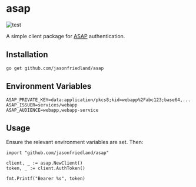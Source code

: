 asap
====

![test](https://github.com/jasonfriedland/asap/actions/workflows/actions.yml/badge.svg)

A simple client package for [ASAP](https://s2sauth.bitbucket.io/) authentication.

Installation
------------

```shell
go get github.com/jasonfriedland/asap
```

Environment Variables
---------------------

```shell
ASAP_PRIVATE_KEY=data:application/pkcs8;kid=webapp%2Fabc123;base64,...
ASAP_ISSUER=services/webapp
ASAP_AUDIENCE=webapp,webapp-service
```

Usage
-----

Ensure the relevant environment variables are set. Then:

```golang
import "github.com/jasonfriedland/asap"

client, _ := asap.NewClient()
token, _ := client.AuthToken()

fmt.Printf("Bearer %s", token)
```
